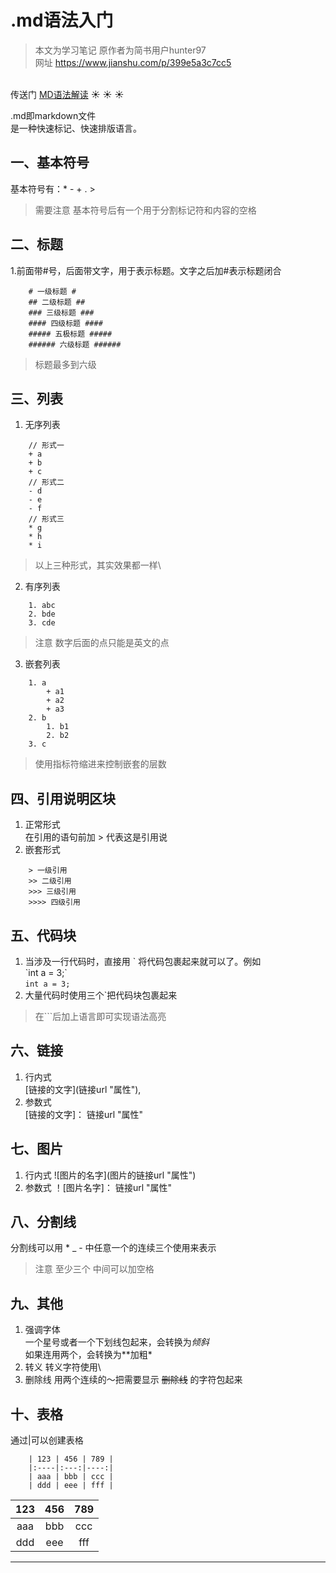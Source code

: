 # .md语法入门 #
> 本文为学习笔记 原作者为简书用户hunter97\
> 网址 https://www.jianshu.com/p/399e5a3c7cc5

\
传送门 [MD语法解读](https://github.com/guodongxiaren/test)
:sunny: :sunny: :sunny:

.md即markdown文件\
是一种快速标记、快速排版语言。

## 一、基本符号 ##
基本符号有：* - + . >
>需要注意 基本符号后有一个用于分割标记符和内容的空格

## 二、标题 ##
1.前面带#号，后面带文字，用于表示标题。文字之后加#表示标题闭合
```
	# 一级标题 #
	## 二级标题 ##
	### 三级标题 ###
	#### 四级标题 ####
	##### 五极标题 #####
	###### 六级标题 ######
```
> 标题最多到六级

## 三、列表 ##
1. 无序列表
```
	// 形式一
	+ a
	+ b
	+ c
	// 形式二
	- d
	- e
	- f
	// 形式三
	* g
	* h
	* i
```
> 以上三种形式，其实效果都一样\
2. 有序列表
```
	1. abc
	2. bde
	3. cde
```
> 注意 数字后面的点只能是英文的点
3. 嵌套列表
```
	1. a
		+ a1
		+ a2
		+ a3
	2. b
		1. b1
		2. b2
	3. c
```
> 使用指标符缩进来控制嵌套的层数

## 四、引用说明区块 ##
1. 正常形式\
在引用的语句前加 > 代表这是引用说
2. 嵌套形式
```
	> 一级引用
	>> 二级引用
	>>> 三级引用
	>>>> 四级引用
```

## 五、代码块 ##
1. 当涉及一行代码时，直接用 \` 将代码包裹起来就可以了。例如\
\`int a = 3;\`\
`int a = 3;`
2. 大量代码时使用三个\`把代码块包裹起来

> 在\`\`\`后加上语言即可实现语法高亮

## 六、链接 ##
1. 行内式\
 \[链接的文字\]\(链接url "属性"\),
2. 参数式\
 \[链接的文字\]： 链接url "属性"

## 七、图片 ##
1. 行内式
 !\[图片的名字\]\(图片的链接url "属性"\)
2. 参数式
 ！\[图片名字\]： 链接url "属性"

## 八、分割线 ##
分割线可以用 * _ - 中任意一个的连续三个使用来表示
> 注意 至少三个 中间可以加空格

## 九、其他 ##
1. 强调字体\
 一个星号或者一个下划线包起来，会转换为*倾斜*\
 如果连用两个，会转换为**加粗*
2. 转义
转义字符使用\\
3. 删除线
	用两个连续的～把需要显示 ~~删除线~~ 的字符包起来

## 十、表格 ##
通过\|可以创建表格

```
	| 123 | 456 | 789 |
	|:----|:---:|----:|
	| aaa | bbb | ccc |
	| ddd | eee | fff |
```

| 123 | 456 | 789 |
|:---:|:---:|:---:|
| aaa | bbb | ccc |
| ddd | eee | fff |



- - -
